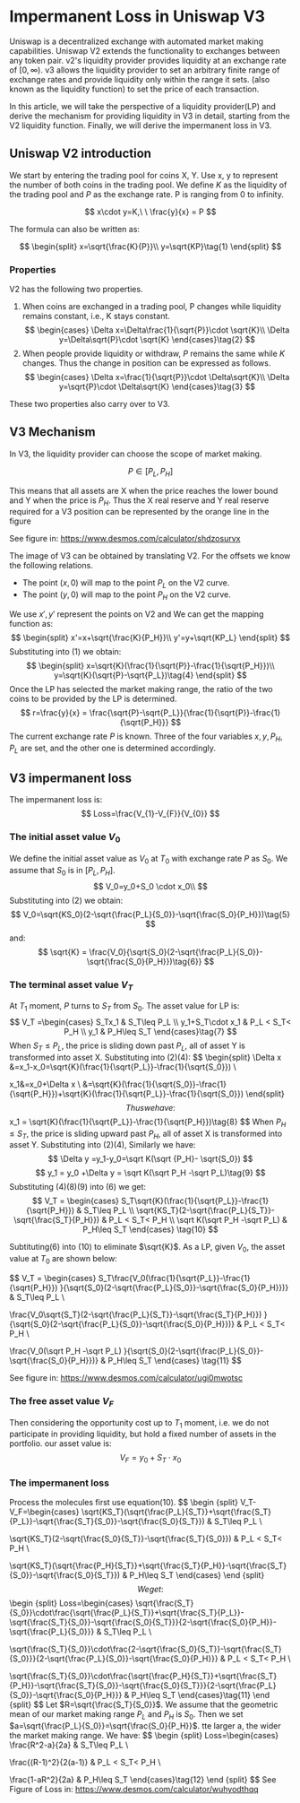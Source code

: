 # Impermanent Loss in Uniswap V3

Uniswap is a decentralized exchange with automated market making capabilities. Uniswap V2 extends the functionality to exchanges between any token pair. v2's liquidity provider provides liquidity at an exchange rate of $[0,∞)$. v3 allows the liquidity provider to set an arbitrary finite range of exchange rates and provide liquidity only within the range it sets. (also known as the liquidity function) to set the price of each transaction.

In this article, we will take the perspective of a liquidity provider(LP) and derive the mechanism for providing liquidity in V3 in detail, starting from the V2 liquidity function. Finally, we will derive the impermanent loss in V3.

## Uniswap V2 introduction
We start by entering the trading pool for coins X, Y. Use x, y to represent the number of both coins in the trading pool. We define $K$ as the liquidity of the trading pool and $P$ as the exchange rate. P is ranging from 0 to infinity.

$$
x\cdot y=K,\ \ \frac{y}{x} = P
$$

The formula can also be written as:

$$
\begin{split}
x=\sqrt{\frac{K}{P}}\\ 
y=\sqrt{KP}\tag{1}
\end{split}
$$
### Properties
V2 has the following two properties.
1. When coins are exchanged in a trading pool, P changes while liquidity remains constant, i.e., K stays constant. 
$$
\begin{cases}
    \Delta x=\Delta\frac{1}{\sqrt{P}}\cdot \sqrt{K}\\
    \Delta y=\Delta\sqrt{P}\cdot \sqrt{K}
\end{cases}\tag{2}
$$
2. When people provide liquidity or withdraw, $P$ remains the same while $K$ changes. Thus the change in position can be expressed as follows.
$$
\begin{cases}
    \Delta x=\frac{1}{\sqrt{P}}\cdot \Delta\sqrt{K}\\
    \Delta y=\sqrt{P}\cdot \Delta\sqrt{K}
\end{cases}\tag{3}
$$


These two properties also carry over to V3.

## V3 Mechanism
In V3, the liquidity provider can choose the scope of market making.

 $$P\in[P_L,P_H]$$

This means that all assets are X when the price reaches the lower bound and Y when the price is $P_H$. Thus the X real reserve and Y real reserve required for a V3 position can be represented by the orange line in the figure

See figure in: <https://www.desmos.com/calculator/shdzosurvx>

The image of V3 can be obtained by translating V2. For the offsets we know the following relations.
- The point $(x,0)$ will map to the point $P_L$ on the V2 curve.
- The point $(y,0)$ will map to the point $P_H$ on the V2 curve.

We use $x', y'$ represent the points on V2 and We can get the mapping function as:
$$
\begin{split}
x'=x+\sqrt{\frac{K}{P_H}}\\ 
y'=y+\sqrt{KP_L}
\end{split}
$$
Substituting into $(1)$ we obtain:
$$
\begin{split}
x=\sqrt{K}(\frac{1}{\sqrt{P}}-\frac{1}{\sqrt{P_H}})\\
y=\sqrt{K}(\sqrt{P}-\sqrt{P_L})\tag{4}
\end{split}
$$
Once the LP has selected the market making range, the ratio of the two coins to be provided by the LP is determined.
$$
r=\frac{y}{x} = \frac{\sqrt{P}-\sqrt{P_L}}{\frac{1}{\sqrt{P}}-\frac{1}{\sqrt{P_H}}}
$$
The current exchange rate $P$ is known. Three of the four variables $x, y, P_H, P_L$ are set, and the other one is determined accordingly.

## V3 impermanent loss
The impermanent loss is:
$$
Loss=\frac{V_{1}-V_{F}}{V_{0}}
$$
### The initial asset value $V_0$
We define the initial asset value as $V_0$ at $T_0$ with exchange rate $P$ as $S_0$. We assume that  $S_0$ is in $[P_L,P_H]$.
$$
V_0=y_0+S_0 \cdot x_0\\
$$
Substituting into $(2)$ we obtain:
$$
V_0=\sqrt{KS_0}(2-\sqrt{\frac{P_L}{S_0}}-\sqrt{\frac{S_0}{P_H}})\tag{5}
$$
and:
$$
\sqrt{K} = \frac{V_0}{\sqrt{S_0}(2-\sqrt{\frac{P_L}{S_0}}-\sqrt{\frac{S_0}{P_H}})\tag{6}}
$$
### The terminal asset value $V_T$
At $T_1$ moment, $P$ turns to $S_T$ from $S_0$. The asset value for LP is:
$$
V_T =\begin{cases}
   S_Tx_1 & S_T\leq P_L \\
   y_1+S_T\cdot x_1 & P_L < S_T< P_H \\
y_1 & P_H\leq S_T
\end{cases}\tag{7}
$$
When $S_T\leq P_L$, the price is sliding down past $P_L$, all of asset Y is transformed into asset X. Substituting into $(2)(4)$:
$$
\begin{split}
\Delta x &=x_1-x_0=\sqrt{K}(\frac{1}{\sqrt{P_L}}-\frac{1}{\sqrt{S_0}}) \\

x_1&=x_0+\Delta x \\
&=\sqrt{K}(\frac{1}{\sqrt{S_0}}-\frac{1}{\sqrt{P_H}})+\sqrt{K}(\frac{1}{\sqrt{P_L}}-\frac{1}{\sqrt{S_0}}) 
\end{split}
$$
Thus we have:
$$
x_1 = \sqrt{K}(\frac{1}{\sqrt{P_L}}-\frac{1}{\sqrt{P_H}})\tag{8}
$$
When $P_H\leq S_T$, the price is sliding upward past $P_H$, all of asset X is transformed into asset Y. Substituting into $(2)(4)$, Similarly we have:
$$
\Delta y =y_1-y_0=\sqrt K(\sqrt {P_H}- \sqrt{S_0})
$$
$$
y_1 = y_0 +\Delta y = \sqrt K(\sqrt P_H -\sqrt P_L)\tag{9}
$$
Substituting $(4)(8)(9)$ into $(6)$ we get:
$$
V_T =
\begin{cases}
   S_T\sqrt{K}(\frac{1}{\sqrt{P_L}}-\frac{1}{\sqrt{P_H}})  & S_T\leq P_L \\
   \sqrt{KS_T}(2-\sqrt{\frac{P_L}{S_T}}-\sqrt{\frac{S_T}{P_H}})
   & P_L < S_T< P_H \\
\sqrt K(\sqrt P_H -\sqrt P_L) & P_H\leq S_T
\end{cases} \tag{10}
$$

Subtituting$(6)$ into $(10)$ to eliminate $\sqrt{K}$. 
As a LP, given $V_0$, the asset value at $T_0$ are shown below:

$$
V_T =
\begin{cases}
   S_T\frac{V_0(\frac{1}{\sqrt{P_L}}-\frac{1}{\sqrt{P_H}})  }{\sqrt{S_0}(2-\sqrt{\frac{P_L}{S_0}}-\sqrt{\frac{S_0}{P_H}})}
   & S_T\leq P_L \\

   \frac{V_0\sqrt{S_T}(2-\sqrt{\frac{P_L}{S_T}}-\sqrt{\frac{S_T}{P_H}}) }{\sqrt{S_0}(2-\sqrt{\frac{P_L}{S_0}}-\sqrt{\frac{S_0}{P_H}})}
   & P_L < S_T< P_H \\

   \frac{V_0(\sqrt P_H -\sqrt P_L) }{\sqrt{S_0}(2-\sqrt{\frac{P_L}{S_0}}-\sqrt{\frac{S_0}{P_H}})}
   & P_H\leq S_T
\end{cases} \tag{11}
$$

See figure in: <https://www.desmos.com/calculator/ugi0mwotsc>


### The free asset value $V_F$
Then considering the opportunity cost up to $T_{1}$ moment, i.e. we do not participate in providing liquidity, but hold a fixed number of assets in the portfolio. our asset value is:
$$
V_{F}=y_{0}+S_T\cdot x_{0}
$$

### The impermanent loss
Process the molecules first use equation$(10)$.
$$
\begin {split}
V_T-V_F=\begin{cases}
   \sqrt{KS_T}(\sqrt{\frac{P_L}{S_T}}+\sqrt{\frac{S_T}{P_L}}-\sqrt{\frac{S_T}{S_0}}-\sqrt{\frac{S_0}{S_T}})
   & S_T\leq P_L \\

   \sqrt{KS_T}(2-\sqrt{\frac{S_0}{S_T}}-\sqrt{\frac{S_T}{S_0}})
   & P_L < S_T< P_H \\

   \sqrt{KS_T}(\sqrt{\frac{P_H}{S_T}}+\sqrt{\frac{S_T}{P_H}}-\sqrt{\frac{S_T}{S_0}}-\sqrt{\frac{S_0}{S_T}})
   & P_H\leq S_T
\end{cases}
\end {split}
$$
We get:
$$
\begin {split}
Loss=\begin{cases}
   \sqrt{\frac{S_T}{S_0}}\cdot\frac{\sqrt{\frac{P_L}{S_T}}+\sqrt{\frac{S_T}{P_L}}-\sqrt{\frac{S_T}{S_0}}-\sqrt{\frac{S_0}{S_T}}}{2-\sqrt{\frac{S_0}{P_H}}-\sqrt{\frac{P_L}{S_0}}}
   & S_T\leq P_L \\

   \sqrt{\frac{S_T}{S_0}}\cdot\frac{2-\sqrt{\frac{S_0}{S_T}}-\sqrt{\frac{S_T}{S_0}}}{2-\sqrt{\frac{P_L}{S_0}}-\sqrt{\frac{S_0}{P_H}}}
   & P_L < S_T< P_H \\

   \sqrt{\frac{S_T}{S_0}}\cdot\frac{\sqrt{\frac{P_H}{S_T}}+\sqrt{\frac{S_T}{P_H}}-\sqrt{\frac{S_T}{S_0}}-\sqrt{\frac{S_0}{S_T}}}{2-\sqrt{\frac{P_L}{S_0}}-\sqrt{\frac{S_0}{P_H}}}
   & P_H\leq S_T
\end{cases}\tag{11}
\end {split}
$$
Let $R=\sqrt{\frac{S_T}{S_0}}$. We assume that the geometric mean of our market making range $P_L$ and $P_H$ is $S_0$. Then we set $a=\sqrt{\frac{P_L}{S_0}}=\sqrt{\frac{S_0}{P_H}}$. tte larger a, the wider the market making range. We have:
$$
\begin {split}
Loss=\begin{cases}
   \frac{R^2-a}{2a}
   & S_T\leq P_L \\

   \frac{(R-1)^2}{2(a-1)}
   & P_L < S_T< P_H \\

   \frac{1-aR^2}{2a}
   & P_H\leq S_T
\end{cases}\tag{12}
\end {split}
$$
See Figure of Loss in:
<https://www.desmos.com/calculator/wuhyodthqq>


